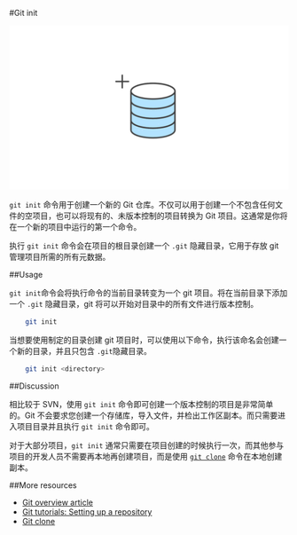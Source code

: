 #Git init

![```git init``` 示意图][m1]

```git init``` 命令用于创建一个新的 Git 仓库。不仅可以用于创建一个不包含任何文件的空项目，也可以将现有的、未版本控制的项目转换为 Git 项目。这通常是你将在一个新的项目中运行的第一个命令。

执行 ```git init``` 命令会在项目的根目录创建一个 ```.git``` 隐藏目录，它用于存放 git 管理项目所需的所有元数据。

##Usage

```git init```命令会将执行命令的当前目录转变为一个 git 项目。将在当前目录下添加一个 ```.git``` 隐藏目录，git 将可以开始对目录中的所有文件进行版本控制。

```bash
    git init
```

当想要使用制定的目录创建 git 项目时，可以使用以下命令，执行该命名会创建一个新的目录，并且只包含 ```.git```隐藏目录。

```bash
    git init <directory>
```

##Discussion

相比较于 SVN，使用 ```git init``` 命令即可创建一个版本控制的项目是非常简单的。Git 不会要求您创建一个存储库，导入文件，并检出工作区副本。而只需要进入项目目录并且执行 ```git init``` 命令即可。

对于大部分项目，```git init``` 通常只需要在项目创建的时候执行一次，而其他参与项目的开发人员不需要再本地再创建项目，而是使用 [```git clone```][3] 命令在本地创建副本。

##More resources

- [Git overview article][1]
- [Git tutorials: Setting up a repository][2]
- [Git clone][3]

<!-- Links -->
[1]: ./git-articles-overview.md
[2]: https://www.atlassian.com/git/tutorials/setting-up-a-repository/git-init
[3]: ./git-command-git-clone.md

<!-- Images -->
[m1]: ./media/git-command-git-init/git-init.png